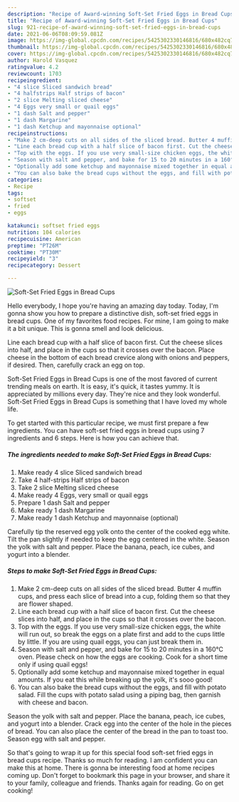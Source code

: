 ```yaml
---
description: "Recipe of Award-winning Soft-Set Fried Eggs in Bread Cups"
title: "Recipe of Award-winning Soft-Set Fried Eggs in Bread Cups"
slug: 921-recipe-of-award-winning-soft-set-fried-eggs-in-bread-cups
date: 2021-06-06T08:09:59.081Z
image: https://img-global.cpcdn.com/recipes/5425302330146816/680x482cq70/soft-set-fried-eggs-in-bread-cups-recipe-main-photo.jpg
thumbnail: https://img-global.cpcdn.com/recipes/5425302330146816/680x482cq70/soft-set-fried-eggs-in-bread-cups-recipe-main-photo.jpg
cover: https://img-global.cpcdn.com/recipes/5425302330146816/680x482cq70/soft-set-fried-eggs-in-bread-cups-recipe-main-photo.jpg
author: Harold Vasquez
ratingvalue: 4.2
reviewcount: 1703
recipeingredient:
- "4 slice Sliced sandwich bread"
- "4 halfstrips Half strips of bacon"
- "2 slice Melting sliced cheese"
- "4 Eggs very small or quail eggs"
- "1 dash Salt and pepper"
- "1 dash Margarine"
- "1 dash Ketchup and mayonnaise optional"
recipeinstructions:
- "Make 2 cm-deep cuts on all sides of the sliced bread. Butter 4 muffin cups, and press each slice of bread into a cup, folding them so that they are flower shaped."
- "Line each bread cup with a half slice of bacon first. Cut the cheese slices into half, and place in the cups so that it crosses over the bacon."
- "Top with the eggs. If you use very small-size chicken eggs, the white will run out, so break the eggs on a plate first and add to the cups little by little. If you are using quail eggs, you can just break them in."
- "Season with salt and pepper, and bake for 15 to 20 minutes in a 160°C oven. Please check on how the eggs are cooking. Cook for a short time only if using quail eggs!"
- "Optionally add some ketchup and mayonnaise mixed together in equal amounts. If you eat this while breaking up the yolk, it&#39;s sooo good!"
- "You can also bake the bread cups without the eggs, and fill with potato salad. Fill the cups with potato salad using a piping bag, then garnish with cheese and bacon."
categories:
- Recipe
tags:
- softset
- fried
- eggs

katakunci: softset fried eggs 
nutrition: 104 calories
recipecuisine: American
preptime: "PT26M"
cooktime: "PT30M"
recipeyield: "3"
recipecategory: Dessert

---
```



![Soft-Set Fried Eggs in Bread Cups](https://img-global.cpcdn.com/recipes/5425302330146816/680x482cq70/soft-set-fried-eggs-in-bread-cups-recipe-main-photo.jpg)

Hello everybody, I hope you're having an amazing day today. Today, I'm gonna show you how to prepare a distinctive dish, soft-set fried eggs in bread cups. One of my favorites food recipes. For mine, I am going to make it a bit unique. This is gonna smell and look delicious.

Line each bread cup with a half slice of bacon first. Cut the cheese slices into half, and place in the cups so that it crosses over the bacon. Place cheese in the bottom of each bread crevice along with onions and peppers, if desired. Then, carefully crack an egg on top.

Soft-Set Fried Eggs in Bread Cups is one of the most favored of current trending meals on earth. It is easy, it's quick, it tastes yummy. It is appreciated by millions every day. They're nice and they look wonderful. Soft-Set Fried Eggs in Bread Cups is something that I have loved my whole life.


To get started with this particular recipe, we must first prepare a few ingredients. You can have soft-set fried eggs in bread cups using 7 ingredients and 6 steps. Here is how you can achieve that.

<!--inarticleads1-->

##### The ingredients needed to make Soft-Set Fried Eggs in Bread Cups:

1. Make ready 4 slice Sliced sandwich bread
1. Take 4 half-strips Half strips of bacon
1. Take 2 slice Melting sliced cheese
1. Make ready 4 Eggs, very small or quail eggs
1. Prepare 1 dash Salt and pepper
1. Make ready 1 dash Margarine
1. Make ready 1 dash Ketchup and mayonnaise (optional)


Carefully tip the reserved egg yolk onto the center of the cooked egg white. Tilt the pan slightly if needed to keep the egg centered in the white. Season the yolk with salt and pepper. Place the banana, peach, ice cubes, and yogurt into a blender. 

<!--inarticleads2-->

##### Steps to make Soft-Set Fried Eggs in Bread Cups:

1. Make 2 cm-deep cuts on all sides of the sliced bread. Butter 4 muffin cups, and press each slice of bread into a cup, folding them so that they are flower shaped.
1. Line each bread cup with a half slice of bacon first. Cut the cheese slices into half, and place in the cups so that it crosses over the bacon.
1. Top with the eggs. If you use very small-size chicken eggs, the white will run out, so break the eggs on a plate first and add to the cups little by little. If you are using quail eggs, you can just break them in.
1. Season with salt and pepper, and bake for 15 to 20 minutes in a 160°C oven. Please check on how the eggs are cooking. Cook for a short time only if using quail eggs!
1. Optionally add some ketchup and mayonnaise mixed together in equal amounts. If you eat this while breaking up the yolk, it&#39;s sooo good!
1. You can also bake the bread cups without the eggs, and fill with potato salad. Fill the cups with potato salad using a piping bag, then garnish with cheese and bacon.


Season the yolk with salt and pepper. Place the banana, peach, ice cubes, and yogurt into a blender. Crack egg into the center of the hole in the pieces of bread. You can also place the center of the bread in the pan to toast too. Season egg with salt and pepper. 

So that's going to wrap it up for this special food soft-set fried eggs in bread cups recipe. Thanks so much for reading. I am confident you can make this at home. There is gonna be interesting food at home recipes coming up. Don't forget to bookmark this page in your browser, and share it to your family, colleague and friends. Thanks again for reading. Go on get cooking!
